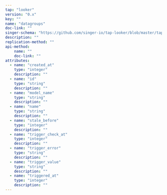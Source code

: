 ```yaml
---
tap: "looker"
version: "0.x"
key: ""
name: "datagroups"
doc-link: ""
singer-schema: "https://github.com/singer-io/tap-looker/blob/master/tap_looker/schemas/datagroups.json"
description: ""
replication-method: ""
api-method:
    name: ""
    doc-link: ""
attributes:
  - name: "created_at"
    type: "integer"
    description: ""
  - name: "id"
    type: "string"
    description: ""
  - name: "model_name"
    type: "string"
    description: ""
  - name: "name"
    type: "string"
    description: ""
  - name: "stale_before"
    type: "integer"
    description: ""
  - name: "trigger_check_at"
    type: "integer"
    description: ""
  - name: "trigger_error"
    type: "string"
    description: ""
  - name: "trigger_value"
    type: "string"
    description: ""
  - name: "triggered_at"
    type: "integer"
    description: ""
---
```

